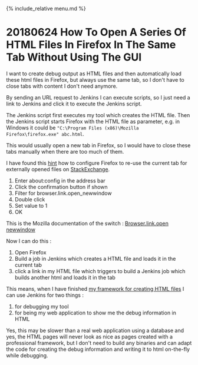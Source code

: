 {% include_relative menu.md %}

# 20180624 How To Open A Series Of HTML Files In Firefox In The Same Tab Without Using The GUI

I want to create debug output as HTML files and then automatically load these html files in Firefox, but always use the
same tab, so I don't have to close tabs with content I don't need anymore.

By sending an URL request to Jenkins I can execute scripts, so I just need a link to Jenkins and click it to execute the Jenkins script.

The Jenkins script first executes my tool which creates the HTML file. Then the Jenkins script starts Firefox with the HTML file as parameter, e.g. in Windows it could be `"C:\Program Files (x86)\Mozilla Firefox\firefox.exe" abc.html`.

This would usually open a new tab in Firefox, so I would have to close these tabs manually when there are too much of them.

I have found this [hint](https://superuser.com/questions/138298/force-firefox-to-open-pages-in-a-specific-tab-using-command-line) how to configure Firefox to re-use the current tab for externally opened files on
[StackExchange](https://stackexchange.com/).

1. Enter about:config in the address bar
2. Click the confirmation button if shown
3. Filter for browser.link.open_newwindow
4. Double click
5. Set value to 1
6. OK

This is the Mozilla documentation of the switch : [Browser.link.open newwindow](http://kb.mozillazine.org/Browser.link.open_newwindow)

Now I can do this :

1. Open Firefox
2. Build a job in Jenkins which creates a HTML file and loads it in the current tab
3. click a link in my HTML file which triggers to build a Jenkins job which builds another html and loads it in the tab

This means, when I have finished [my framework for creating HTML files](https://github.com/andrerolfs/htmlframework) I can
use Jenkins for two things :

1. for debugging my tool
2. for being my web application to show me the debug information in HTML

Yes, this may be slower than a real web application using a database and yes, the HTML pages will never look as nice as pages created with a professional framework, but I don't need to build any binaries and can adapt the code for creating the debug information and writing it to html on-the-fly while debugging.

